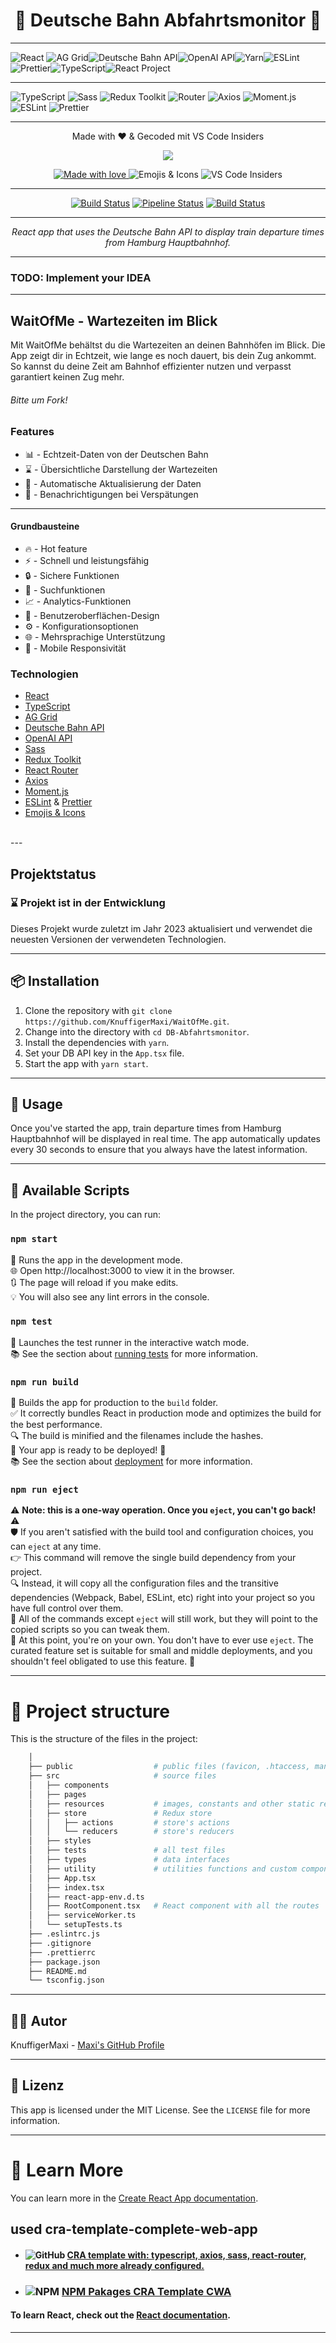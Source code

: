 <h1 align="center">🚂 Deutsche Bahn Abfahrtsmonitor 🚉</h1>

---
<img src="https://img.shields.io/badge/react-17.0.2-blue.svg" alt="React"> <img src="https://img.shields.io/badge/AG_Grid-27.1.0-green.svg" alt="AG Grid"><img src="https://img.shields.io/badge/API-Deutsche%20Bahn-yellow.svg" alt="Deutsche Bahn API"><img src="https://img.shields.io/badge/OpenAI-API-orange.svg" alt="OpenAI API"><img src="https://img.shields.io/badge/Yarn-1.22.17-blue.svg" alt="Yarn"><img src="https://img.shields.io/badge/ESLint-8.2.0-blue.svg" alt="ESLint"><img src="https://img.shields.io/badge/Prettier-2.4.1-blue.svg" alt="Prettier"><img src="https://img.shields.io/badge/TypeScript-4.4.3-blue.svg" alt="TypeScript"><img src="https://img.shields.io/badge/React_Project-2023-blue.svg" alt="React Project">

---
![TypeScript](https://img.shields.io/badge/-TypeScript-007ACC?logo=typescript&logoColor=white) ![Sass](https://img.shields.io/badge/-Sass-CC6699?logo=sass&logoColor=white) ![Redux Toolkit](https://img.shields.io/badge/-Redux_Toolkit-764ABC?logo=redux&logoColor=white) ![Router](https://img.shields.io/badge/-React_Router-CA4245?logo=react-router&logoColor=white) ![Axios](https://img.shields.io/badge/-Axios-5A6F8D?logo=axios&logoColor=white) ![Moment.js](https://img.shields.io/badge/-Moment.js-000000?logo=moment&logoColor=white) ![ESLint](https://img.shields.io/badge/-ESLint-4B32C3?logo=eslint&logoColor=white) ![Prettier](https://img.shields.io/badge/-Prettier-F7B93E?logo=prettier&logoColor=white)

---
<p align="center">Made with ❤️ & Gecoded mit VS Code Insiders</p>
<div align="center">
  <img src="https://img.shields.io/badge/Bootstrapped%20with-Create%20React%20App-blueviolet.svg" />
  <p>
    <a href="https://www.instagram.com/guneskaval/">
      <img src="https://img.shields.io/badge/Made%20with-%E2%9D%A4%EF%B8%8F-red.svg" alt="Made with love" />
    </a>
    <img src="https://img.shields.io/badge/Emojis_%26_Icons-Yes-green.svg" alt="Emojis & Icons" />
    <img src="https://img.shields.io/badge/VS%20Code-Insiders-blue.svg?logo=visual-studio-code&logoColor=white" alt="VS Code Insiders" />
  </p>
</div>

---
<!-- [![Build Status](https://github.com/KnuffigerMaxi/WaitOfMe/actions/workflows/waitofme/badge.svg)](https://github.com/KnuffigerMaxi/WaitOfMe/actions/workflows/waitofme)
[![Build Status](https://gitlab.com/KnuffigerMaxi/WaitOfMe/badges/dev/pipeline.svg)](https://gitlab.com/KnuffigerMaxi/WaitOfMe/pipelines)

<a href="https://github.com/KnuffigerMaxi/WaitOfMe/actions/workflows/main.yml"><img src="https://github.com/KnuffigerMaxi/WaitOfMe/actions/workflows/main.yml/badge.svg" alt="Build Status"></a>
</p>
 -->

<div align="center">
  <a href="https://github.com/KnuffigerMaxi/WaitOfMe/actions/workflows/dev"><img src="https://github.com/KnuffigerMaxi/WaitOfMe/actions/workflows/dev/badge.svg" alt="Build Status"></a>
  <a href="https://gitlab.com/KnuffigerMaxi/WaitOfMe/pipelines"><img src="https://gitlab.com/KnuffigerMaxi/WaitOfMe/badges/dev/pipeline.svg" alt="Pipeline Status"></a>
  <a href="https://github.com/KnuffigerMaxi/WaitOfMe/actions/workflows/main.yml"><img src="https://github.com/KnuffigerMaxi/WaitOfMe/actions/workflows/main.yml/badge.svg" alt="Build Status"></a>
</div>


---
<p align="center">
  <i>React app that uses the Deutsche Bahn API to display train departure times from Hamburg Hauptbahnhof.</i>
  
---
### TODO: Implement your IDEA
---
## WaitOfMe - Wartezeiten im Blick

Mit WaitOfMe behältst du die Wartezeiten an deinen Bahnhöfen im Blick. Die App zeigt dir in Echtzeit, wie lange es noch dauert, bis dein Zug ankommt. So kannst du deine Zeit am Bahnhof effizienter nutzen und verpasst garantiert keinen Zug mehr.
###### Bitte um Fork!

### Features

- :bar_chart: - Echtzeit-Daten von der Deutschen Bahn
- :hourglass: - Übersichtliche Darstellung der Wartezeiten
- :arrows_counterclockwise: - Automatische Aktualisierung der Daten
- :bell: - Benachrichtigungen bei Verspätungen
---
#### Grundbausteine
 - :fire: - Hot feature
- :zap: - Schnell und leistungsfähig
- :lock: - Sichere Funktionen
- :mag_right: - Suchfunktionen
- :chart_with_upwards_trend: - Analytics-Funktionen
- :art: - Benutzeroberflächen-Design
- :gear: - Konfigurationsoptionen
- :globe_with_meridians: - Mehrsprachige Unterstützung
- :iphone: - Mobile Responsivität

### Technologien

- [React](https://reactjs.org/)
- [TypeScript](https://www.typescriptlang.org/)
- [AG Grid](https://www.ag-grid.com/)
- [Deutsche Bahn API](https://developer.deutschebahn.com/store/apis/info?name=Fahrplan&version=v1&provider=DBOpenData)
- [OpenAI API](https://beta.openai.com/)
- [Sass](https://sass-lang.com/)
- [Redux Toolkit](https://redux-toolkit.js.org/)
- [React Router](https://reactrouter.com/)
- [Axios](https://axios-http.com/)
- [Moment.js](https://momentjs.com/)
- [ESLint](https://eslint.org/) & [Prettier](https://prettier.io/)
- [Emojis & Icons](https://emojipedia.org/)
<br>
---

## Projektstatus

### :hourglass:  Projekt ist in der Entwicklung

Dieses Projekt wurde zuletzt im Jahr 2023 aktualisiert und verwendet die neuesten Versionen der verwendeten Technologien.</p></div>
</p>

---

## 📦 Installation

1. Clone the repository with `git clone https://github.com/KnuffigerMaxi/WaitOfMe.git`.
2. Change into the directory with `cd DB-Abfahrtsmonitor`.
3. Install the dependencies with `yarn`.
4. Set your DB API key in the `App.tsx` file.
5. Start the app with `yarn start`.

---
## 🚀 Usage

Once you've started the app, train departure times from Hamburg Hauptbahnhof will be displayed in real time. The app automatically updates every 30 seconds to ensure that you always have the latest information.

---

## 🚀 Available Scripts

In the project directory, you can run:

### `npm start`
🚀 Runs the app in the development mode.\
🌐 Open http://localhost:3000 to view it in the browser.\
🔃 The page will reload if you make edits.\
💡 You will also see any lint errors in the console.

### `npm test`
🧪 Launches the test runner in the interactive watch mode.\
📚 See the section about [running tests](https://facebook.github.io/create-react-app/docs/running-tests) for more information.

### `npm run build`
🚀 Builds the app for production to the `build` folder.\
✅ It correctly bundles React in production mode and optimizes the build for the best performance.\
🔍 The build is minified and the filenames include the hashes.\
🚀 Your app is ready to be deployed! 🎉\
📚 See the section about [deployment](https://facebook.github.io/create-react-app/docs/deployment) for more information.

### `npm run eject`
⚠️ **Note: this is a one-way operation. Once you `eject`, you can't go back!** ⚠️\
🛡️ If you aren't satisfied with the build tool and configuration choices, you can `eject` at any time.\
👉 This command will remove the single build dependency from your project.\
🔍 Instead, it will copy all the configuration files and the transitive dependencies (Webpack, Babel, ESLint, etc) right into your project so you have full control over them.\
🔧 All of the commands except `eject` will still work, but they will point to the copied scripts so you can tweak them.\
🚫 At this point, you're on your own. You don't have to ever use `eject`. The curated feature set is suitable for small and middle deployments, and you shouldn't feel obligated to use this feature. 🚫

---

# 🧬 Project structure

This is the structure of the files in the project:

```sh
    │
    ├── public                  # public files (favicon, .htaccess, manifest, ...)
    ├── src                     # source files
    │   ├── components
    │   ├── pages
    │   ├── resources           # images, constants and other static resources
    │   ├── store               # Redux store
    │   │   ├── actions         # store's actions
    │   │   └── reducers        # store's reducers
    │   ├── styles
    │   ├── tests               # all test files
    │   ├── types               # data interfaces
    │   ├── utility             # utilities functions and custom components
    │   ├── App.tsx
    │   ├── index.tsx
    │   ├── react-app-env.d.ts
    │   ├── RootComponent.tsx   # React component with all the routes
    │   ├── serviceWorker.ts
    │   └── setupTests.ts
    ├── .eslintrc.js
    ├── .gitignore
    ├── .prettierrc
    ├── package.json
    ├── README.md
    └── tsconfig.json
```
----

## 👨‍💻 Autor

KnuffigerMaxi - [Maxi's GitHub Profile](https://github.com/KnuffigerMaxi)

---

## 📝 Lizenz
 This app is licensed under the MIT License. See the `LICENSE` file for more information.

 ---
# 📖 Learn More

You can learn more in the [Create React App documentation](https://facebook.github.io/create-react-app/docs/getting-started).

## used cra-template-complete-web-app
 - #### ![GitHub](https://img.shields.io/badge/-GitHub-181717?style=flat-square&logo=github&logoColor=white) [CRA template with: typescript, axios, sass, react-router, redux and much more already configured.](https://github.com/ChrisUser/cra-template-complete-web-app)

- ### ![NPM](https://img.shields.io/badge/-NPM-CB3837?style=flat-square&logo=npm&logoColor=white) [NPM Pakages CRA Template CWA](https://www.npmjs.com/package/cra-template-complete-web-app?activeTab=explore)


#### To learn React, check out the [React documentation](https://reactjs.org/).

---

